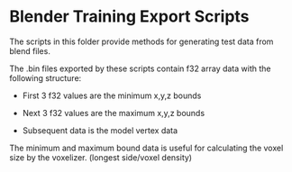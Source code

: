 # Blender Training Export Scripts

The scripts in this folder provide methods for generating test data from blend files.

The .bin files exported by these scripts contain f32 array data with the following structure:

* First 3 f32 values are the minimum x,y,z bounds 

* Next 3 f32 values are the maximum x,y,z bounds 

* Subsequent data is the model vertex data

The minimum and maximum bound data is useful for calculating the voxel size by the voxelizer. (longest side/voxel density)